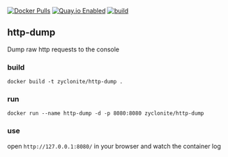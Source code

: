 [![Docker Pulls](https://badgen.net/docker/pulls/zyclonite/http-dump)](https://hub.docker.com/r/zyclonite/http-dump)
[![Quay.io Enabled](https://badgen.net/badge/quay%20pulls/enabled/green)](https://quay.io/repository/zyclonite/http-dump)
[![build](https://github.com/zyclonite/http-dump/actions/workflows/build.yml/badge.svg)](https://github.com/zyclonite/http-dump/actions/workflows/build.yml)

## http-dump
Dump raw http requests to the console

### build

`docker build -t zyclonite/http-dump .`

### run

`docker run --name http-dump -d -p 8080:8080 zyclonite/http-dump`

### use

open `http://127.0.0.1:8080/` in your browser and watch the container log
